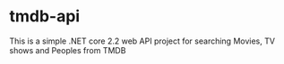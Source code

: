 # tmdb-api
This is a simple .NET core 2.2 web API project for searching Movies, TV shows and Peoples from TMDB 
